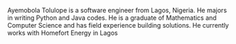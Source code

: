 Ayemobola Tolulope is a software engineer from Lagos, Nigeria. He majors in writing Python and Java codes. He is a graduate of Mathematics and Computer Science and has field experience building solutions. He currently works with Homefort Energy in Lagos


